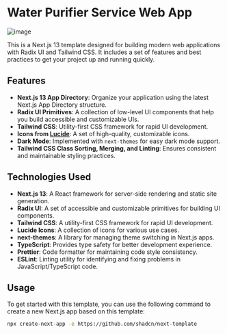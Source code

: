 # Water Purifier Service Web App

![image](https://github.com/user-attachments/assets/10d4cb05-5fb3-40a8-b132-2cf609798b9c)


This is a Next.js 13 template designed for building modern web applications with Radix UI and Tailwind CSS. It includes a set of features and best practices to get your project up and running quickly.

## Features

- **Next.js 13 App Directory**: Organize your application using the latest Next.js App Directory structure.
- **Radix UI Primitives**: A collection of low-level UI components that help you build accessible and customizable UIs.
- **Tailwind CSS**: Utility-first CSS framework for rapid UI development.
- **Icons from [Lucide](https://lucide.dev)**: A set of high-quality, customizable icons.
- **Dark Mode**: Implemented with `next-themes` for easy dark mode support.
- **Tailwind CSS Class Sorting, Merging, and Linting**: Ensures consistent and maintainable styling practices.

## Technologies Used

- **Next.js 13**: A React framework for server-side rendering and static site generation.
- **Radix UI**: A set of accessible and customizable primitives for building UI components.
- **Tailwind CSS**: A utility-first CSS framework for rapid UI development.
- **Lucide Icons**: A collection of icons for various use cases.
- **next-themes**: A library for managing theme switching in Next.js apps.
- **TypeScript**: Provides type safety for better development experience.
- **Prettier**: Code formatter for maintaining code style consistency.
- **ESLint**: Linting utility for identifying and fixing problems in JavaScript/TypeScript code.

## Usage

To get started with this template, you can use the following command to create a new Next.js app based on this template:

```bash
npx create-next-app -e https://github.com/shadcn/next-template
